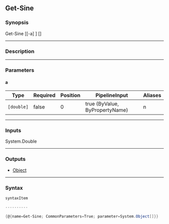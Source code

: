 Get-Sine
--------

### Synopsis

Get-Sine [[-a] <double>] [<CommonParameters>]

---

### Description

---

### Parameters
#### **a**

|Type      |Required|Position|PipelineInput                 |Aliases|
|----------|--------|--------|------------------------------|-------|
|`[double]`|false   |0       |true (ByValue, ByPropertyName)|n      |

---

### Inputs
System.Double

---

### Outputs
* [Object](https://learn.microsoft.com/en-us/dotnet/api/System.Object)

---

### Syntax
```PowerShell
syntaxItem
```
```PowerShell
----------
```
```PowerShell
{@{name=Get-Sine; CommonParameters=True; parameter=System.Object[]}}
```
